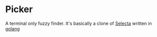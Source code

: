 # Picker

A terminal only fuzzy finder. It's basically a clone of [Selecta](https://github.com/garybernhardt/selecta) written in [golang](http://golang.org)

